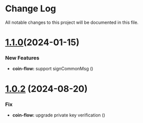 
# Change Log

All notable changes to this project will be documented in this file.

# [1.1.0](https://github.com/okx/js-wallet-sdk)(2024-01-15)

### New Features

- **coin-flow:** support signCommonMsg ([](https://github.com/okx/js-wallet-sdk))

# [1.0.2](https://github.com/okx/js-wallet-sdk) (2024-08-20)

### Fix

- **coin-flow:** upgrade private key verification ([](https://github.com/okx/js-wallet-sdk))

